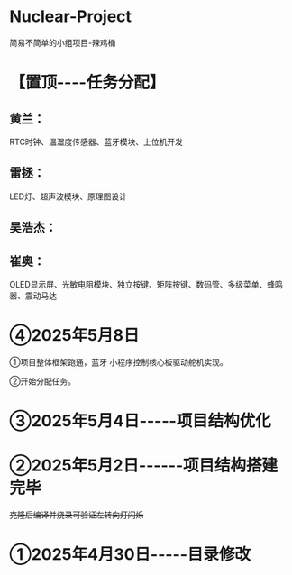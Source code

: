 # Nuclear-Project
简易不简单的小组项目-辣鸡桶

# 【置顶----任务分配】

## **黄兰**：

RTC时钟、温湿度传感器、蓝牙模块、上位机开发

## 雷拯：

LED灯、超声波模块、原理图设计

## 吴浩杰：

## 崔奥：

OLED显示屏、光敏电阻模块、独立按键、矩阵按键、数码管、多级菜单、蜂鸣器、震动马达

# ④2025年5月8日

①项目整体框架跑通，蓝牙 小程序控制核心板驱动舵机实现。

②开始分配任务。

# ③2025年5月4日-----项目结构优化

# ②2025年5月2日------项目结构搭建完毕

~~克隆后编译并烧录可验证左转向灯闪烁~~

# ①2025年4月30日-----目录修改

